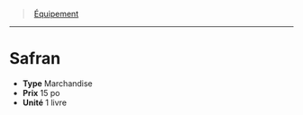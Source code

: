 ﻿---
!EquipmentItem
Type: Marchandise
Price: 15 po
Unity: 1 livre
Id: equipment_hd.md#safran
ParentLink: equipment_hd.md#Équipement
Name: Safran
ParentName: Équipement
NameLevel: 1
Attributes:
  Name: Safran
  Markdown: >+
    # <!--Name-->Safran<!--/Name-->


    - **Type** <!--Type-->Marchandise<!--/Type-->

    - **Prix** <!--Price-->15 po<!--/Price-->

    - **Unité** <!--Unity-->1 livre<!--/Unity-->

  Type: Marchandise
  Price: 15 po
  Unity: 1 livre
AttributesDictionary: >+
  Name: Safran

  Markdown: >+

    # <!--Name-->Safran<!--/Name-->





    - **Type** <!--Type-->Marchandise<!--/Type-->



    - **Prix** <!--Price-->15 po<!--/Price-->



    - **Unité** <!--Unity-->1 livre<!--/Unity-->



  Type: Marchandise

  Price: 15 po

  Unity: 1 livre

---
> [Équipement](hd_equipment.md)

---

# Safran

- **Type** Marchandise
- **Prix** 15 po
- **Unité** 1 livre

